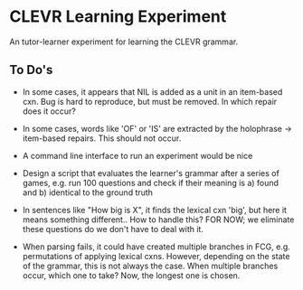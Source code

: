 # CLEVR Learning Experiment

An tutor-learner experiment for learning the CLEVR grammar.

## To Do's

 - In some cases, it appears that NIL is added as a unit in an item-based cxn. Bug is hard to reproduce, but must be removed. In which repair does it occur?

 - In some cases, words like 'OF' or 'IS' are extracted by the holophrase -> item-based repairs. This should not occur.

 - A command line interface to run an experiment would be nice

 - Design a script that evaluates the learner's grammar after a series of games, e.g. run 100 questions and check if their meaning is a) found and b) identical to the ground truth

 - In sentences like "How big is X", it finds the lexical cxn 'big', but here it means something different.. How to handle this? FOR NOW; we eliminate these questions do we don't have to deal with it.

 - When parsing fails, it could have created multiple branches in FCG, e.g. permutations of applying lexical cxns. However, depending on the state of the grammar, this is not always the case. When multiple branches occur, which one to take? Now, the longest one is chosen.

